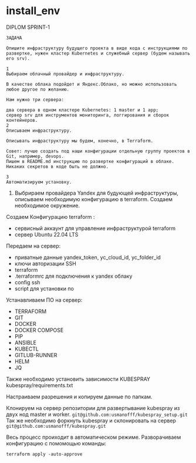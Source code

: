 # install_env

DIPLOM SPRINT-1

```
ЗАДАЧА

Опишите инфраструктуру будущего проекта в виде кода с инструкциями по развертке, нужен кластер Kubernetes и служебный сервер (будем называть его srv).

1
Выбираем облачный провайдер и инфраструктуру.

В качестве облака подойдет и Яндекс.Облако, но можно использовать любое другое по желанию.

Нам нужно три сервера:

два сервера в одном кластере Kubernetes: 1 master и 1 app;
сервер srv для инструментов мониторинга, логгирования и сборок контейнеров.
2
Описываем инфраструктуру.

Описывать инфраструктуру мы будем, конечно, в Terraform.

Совет: лучше создать под наши конфигурации отдельную группу проектов в Git, например, devops.
Пишем в README.md инструкцию по развертке конфигураций в облаке. Никаких секретов в коде быть не должно.

3
Автоматизируем установку.
```
1.  Выбрираем провайдера Yandex для будующей инфраструктуры,  описываем необходимую конфигурацию в terraform. Создаем необходимое окружение.

Создаем Конфигурацию terraform : 
  - сервисный аккаунт для управление инфраструктурой terraform
  - сервер Ubuntu 22.04 LTS
    
Передаем на сервер: 
  - приватные данные yandex_token, yc_cloud_id, yc_folder_id
  - ключи авторизации SSH
  - terraform
  - .terraformrc для подключения к yandex облаку
  -  config ssh
  -  script для установки по
    
Устанавливаем ПО на сервер:  
  - TERRAFORM
  - GIT
  - DOCKER
  - DOCKER COMPOSE
  - PIP
  - ANSIBLE
  - KUBECTL
  - GITLUB-RUNNER
  - HELM
  - JQ

Также необходимо установить зависимости KUBESPRAY kubespray/requirements.txt

Настраиваем разрешения и копируем данные по папкам.

Клонируем на сервер репозитории для развертывание kubespray из двух нод master и worker. 
``` git@github.com:usmanofff/kubespray_setup.git ``` 
Так же необходимо форкнуть kubespray и склонировать на сервер 
``` git@github.com:usmanofff/kubespray.git ```

Весь процесс проиходит в автоматическом режиме.
Разворачиваем конфигурацию с помомощью команды: 
```
terraform apply -auto-approve
```
